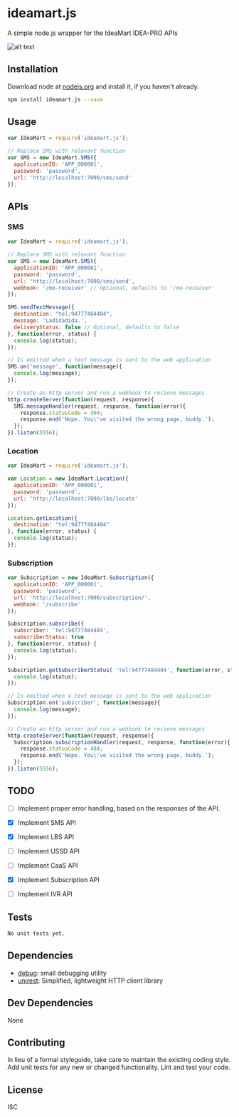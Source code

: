 # ideamart.js

A simple node.js wrapper for the IdeaMart IDEA-PRO APIs

![alt text][logo]

## Installation

Download node at [nodejs.org](http://nodejs.org) and install it, if you haven't already.

```sh
npm install ideamart.js --save
```

## Usage
```js
var IdeaMart = require('ideamart.js');

// Replace SMS with relevant function
var SMS = new IdeaMart.SMS({
  applicationID: 'APP_000001',
  password: 'password',
  url: 'http://localhost:7000/sms/send'
});
```

## APIs

### SMS

```js
var IdeaMart = require('ideamart.js');

// Replace SMS with relevant function
var SMS = new IdeaMart.SMS({
  applicationID: 'APP_000001',
  password: 'password',
  url: 'http://localhost:7000/sms/send',
  webhook: '/mo-receiver' // Optional, defaults to '/mo-receiver'
});

SMS.sendTextMessage({
  destination: "tel:94777484484",
  message: 'Ladidadida.',
  deliveryStatus: false // Optional, defaults to false
}, function(error, status) {
  console.log(status);
});

// Is emitted when a text message is sent to the web application
SMS.on('message', function(message){
  console.log(message);
});

// Create an http server and run a webhook to recieve messages
http.createServer(function(request, response){
  SMS.messageHandler(request, response, function(error){
    response.statusCode = 404;
    response.end('Nope. You\'ve visited the wrong page, buddy.');
  });
}).listen(5556);


```

### Location

```js
var IdeaMart = require('ideamart.js');

var Location = new IdeaMart.Location({
  applicationID: 'APP_000001',
  password: 'password',
  url: 'http://localhost:7000/lbs/locate'
});

Location.getLocation({
  destination: "tel:94777484484"
}, function(error, status) {
  console.log(status);
});

```

### Subscription
```js
var Subscription = new IdeaMart.Subscription({
  applicationID: 'APP_000001',
  password: 'password',
  url: 'http://localhost:7000/subscription/',
  webhook: '/subscribe'
});

Subscription.subscribe({
  subscriber: 'tel:94777484484',
  subscriberStatus: true
}, function(error, status) {
  console.log(status);
});

Subscription.getSubscriberStatus( 'tel:94777484484', function(error, status){
  console.log(status);
});

// Is emitted when a text message is sent to the web application
Subscription.on('subscriber', function(message){
  console.log(message);
});

// Create an http server and run a webhook to recieve messages
http.createServer(function(request, response){
  Subscription.subscriptionHandler(request, response, function(error){
    response.statusCode = 404;
    response.end('Nope. You\'ve visited the wrong page, buddy.');
  });
}).listen(5556);
```

## TODO
- [ ] Implement proper error handling, based on the responses of the API.
- [x] Implement SMS API
- [x] Implement LBS API
- [ ] Implement USSD API
- [ ] Implement CaaS API
- [x] Implement Subscription API
- [ ] Implement IVR API



## Tests

```sh
No unit tests yet.
```

## Dependencies

- [debug](https://github.com/visionmedia/debug): small debugging utility
- [unirest](https://github.com/Mashape/unirest-nodejs): Simplified, lightweight HTTP client library

## Dev Dependencies
None

## Contributing
In lieu of a formal styleguide, take care to maintain the existing coding style. Add unit tests for any new or changed functionality. Lint and test your code.

## License

ISC

[logo]: https://www.dialog.lk/dialogdocroot/content/images/content-images/dialog-partners/ideamart.jpg "IdeaMart"
